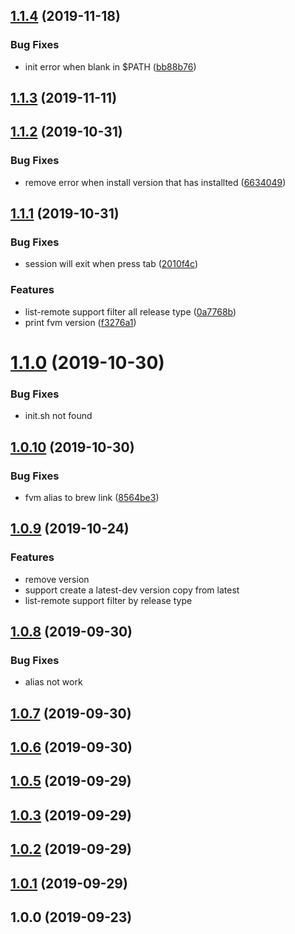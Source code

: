 ## [1.1.4](https://github.com/xinfeng-tech/fvm/compare/v1.1.3...v1.1.4) (2019-11-18)


### Bug Fixes

* init error when blank in $PATH ([bb88b76](https://github.com/xinfeng-tech/fvm/commit/bb88b76fa9d9d2e60ad76bae39e663ea30c1a184))



## [1.1.3](https://github.com/xinfeng-tech/fvm/compare/v1.1.2...v1.1.3) (2019-11-11)



## [1.1.2](https://github.com/xinfeng-tech/fvm/compare/v1.1.1...v1.1.2) (2019-10-31)


### Bug Fixes

* remove error when install version that has installted ([6634049](https://github.com/xinfeng-tech/fvm/commit/66340492391579d8587dc48c8f051adffe11284b))



## [1.1.1](https://github.com/xinfeng-tech/fvm/compare/v1.1.0...v1.1.1) (2019-10-31)


### Bug Fixes

* session will exit when press tab ([2010f4c](https://github.com/xinfeng-tech/fvm/commit/2010f4c901f4a00d6818592a2ff34891bcc0eef7))


### Features

* list-remote support filter all release type ([0a7768b](https://github.com/xinfeng-tech/fvm/commit/0a7768bb83a4509a2a94b52a4ea1fb793c577698))
* print fvm version ([f3276a1](https://github.com/xinfeng-tech/fvm/commit/f3276a178a39ea7fd8f70b0eb3918873937dff4c))



# [1.1.0](https://github.com/xinfeng-tech/fvm/compare/v1.0.10...v1.1.0) (2019-10-30)


### Bug Fixes

* init.sh not found

## [1.0.10](https://github.com/xinfeng-tech/fvm/compare/v1.0.9...v1.0.10) (2019-10-30)


### Bug Fixes

* fvm alias to brew link ([8564be3](https://github.com/xinfeng-tech/fvm/commit/8564be3a6e4c218622b0bcc2fe389342567a2b67))

## [1.0.9](https://github.com/xinfeng-tech/fvm/compare/v1.0.8...v1.0.9) (2019-10-24)


### Features

* remove version
* support create a latest-dev version copy from latest
* list-remote support filter by release type

## [1.0.8](https://github.com/xinfeng-tech/fvm/compare/v1.0.7...v1.0.8) (2019-09-30)


### Bug Fixes

* alias not work

## [1.0.7](https://github.com/xinfeng-tech/fvm/compare/v1.0.6...v1.0.7) (2019-09-30)



## [1.0.6](https://github.com/xinfeng-tech/fvm/compare/v1.0.5...v1.0.6) (2019-09-30)



## [1.0.5](https://github.com/xinfeng-tech/fvm/compare/v1.0.4...v1.0.5) (2019-09-29)



## [1.0.3](https://github.com/xinfeng-tech/fvm/compare/v1.0.2...v1.0.3) (2019-09-29)



## [1.0.2](https://github.com/xinfeng-tech/fvm/compare/v1.0.1...v1.0.2) (2019-09-29)



## [1.0.1](https://github.com/xinfeng-tech/fvm/compare/v1.0.0...v1.0.1) (2019-09-29)



## 1.0.0 (2019-09-23)



